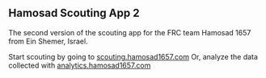## Hamosad Scouting App 2
The second version of the scouting app for the FRC team Hamosad 1657 from Ein Shemer, Israel.

Start scouting by going to [scouting.hamosad1657.com](https://scouting.hamosad1657.com/#/)
Or, analyze the data collected with [analytics.hamosad1657.com](https://analytics.hamosad1657.com/#/)
